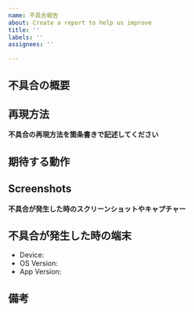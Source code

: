 ```yaml
---
name: 不具合報告
about: Create a report to help us improve
title: ''
labels: ''
assignees: ''

---
```


## 不具合の概要

## 再現方法
**不具合の再現方法を箇条書きで記述してください**
## 期待する動作

## Screenshots
**不具合が発生した時のスクリーンショットやキャプチャー**

## 不具合が発生した時の端末
 - Device:
 - OS Version:
 - App Version:

## 備考　
